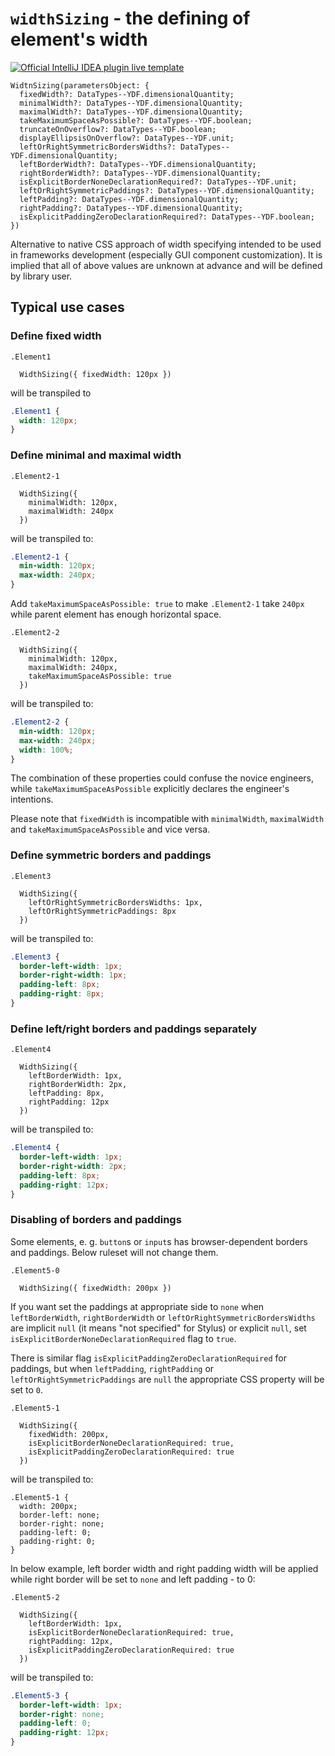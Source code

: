 # `widthSizing` - the defining of element's width 

[![Official IntelliJ IDEA plugin live template](https://img.shields.io/badge/IntelliJ_IDEA_Live_Template-ws-blue.svg?style=flat)](https://plugins.jetbrains.com/plugin/17677-yamato-daiwa-frontend)

```
WidtnSizing(parametersObject: {
  fixedWidth?: DataTypes--YDF.dimensionalQuantity;
  minimalWidth?: DataTypes--YDF.dimensionalQuantity;
  maximalWidth?: DataTypes--YDF.dimensionalQuantity;
  takeMaximumSpaceAsPossible?: DataTypes--YDF.boolean;
  truncateOnOverflow?: DataTypes--YDF.boolean;
  displayEllipsisOnOverflow?: DataTypes--YDF.unit;
  leftOrRightSymmetricBordersWidths?: DataTypes--YDF.dimensionalQuantity;
  leftBorderWidth?: DataTypes--YDF.dimensionalQuantity;
  rightBorderWidth?: DataTypes--YDF.dimensionalQuantity;
  isExplicitBorderNoneDeclarationRequired?: DataTypes--YDF.unit;
  leftOrRightSymmetricPaddings?: DataTypes--YDF.dimensionalQuantity;
  leftPadding?: DataTypes--YDF.dimensionalQuantity;
  rightPadding?: DataTypes--YDF.dimensionalQuantity;
  isExplicitPaddingZeroDeclarationRequired?: DataTypes--YDF.boolean;
})
```

Alternative to native CSS approach of width specifying intended to be used in frameworks development 
(especially GUI component customization).
It is implied that all of above values are unknown at advance and will be defined by library user.


## Typical use cases

### Define fixed width

```stylus
.Element1

  WidthSizing({ fixedWidth: 120px })
```

will be transpiled to

```css
.Element1 {
  width: 120px;
}
```


### Define minimal and maximal width

```stylus
.Element2-1

  WidthSizing({
    minimalWidth: 120px,
    maximalWidth: 240px
  })
```

will be transpiled to:

```css
.Element2-1 {
  min-width: 120px;
  max-width: 240px;
}
```

Add `takeMaximumSpaceAsPossible: true` to make `.Element2-1` take `240px` while parent element has enough horizontal space.

```stylus
.Element2-2

  WidthSizing({
    minimalWidth: 120px,
    maximalWidth: 240px,
    takeMaximumSpaceAsPossible: true
  })
```

will be transpiled to:

```css
.Element2-2 {
  min-width: 120px;
  max-width: 240px;
  width: 100%;
}
```

The combination of these properties could confuse the novice engineers, while `takeMaximumSpaceAsPossible` explicitly
declares the engineer's intentions.

Please note that `fixedWidth` is incompatible with `minimalWidth`, `maximalWidth` and `takeMaximumSpaceAsPossible` and vice versa.


### Define symmetric borders and paddings

```stylus
.Element3

  WidthSizing({
    leftOrRightSymmetricBordersWidths: 1px,
    leftOrRightSymmetricPaddings: 8px
  })
```

will be transpiled to:

```css
.Element3 {
  border-left-width: 1px;
  border-right-width: 1px;
  padding-left: 8px;
  padding-right: 8px;
}
```


### Define left/right borders and paddings separately

```stylus
.Element4

  WidthSizing({
    leftBorderWidth: 1px,
    rightBorderWidth: 2px,
    leftPadding: 8px,
    rightPadding: 12px
  })
```

will be transpiled to:

```css
.Element4 {
  border-left-width: 1px;
  border-right-width: 2px;
  padding-left: 8px;
  padding-right: 12px;
}
```


### Disabling of borders and paddings

Some elements, e. g. `button`s or `input`s has browser-dependent borders and paddings.
Below ruleset will not change them.

```stylus
.Element5-0
  
  WidthSizing({ fixedWidth: 200px })
```

If you want set the paddings at appropriate side to `none` when `leftBorderWidth`, `rightBorderWidth` or 
`leftOrRightSymmetricBordersWidths` are implicit `null` (it means "not specified" for Stylus) or explicit `null`,
set `isExplicitBorderNoneDeclarationRequired` flag to `true`.

There is similar flag `isExplicitPaddingZeroDeclarationRequired` for paddings, but when `leftPadding`, `rightPadding`
or `leftOrRightSymmetricPaddings` are `null` the appropriate CSS property will be set to `0`.

```stylus
.Element5-1

  WidthSizing({
    fixedWidth: 200px,
    isExplicitBorderNoneDeclarationRequired: true,
    isExplicitPaddingZeroDeclarationRequired: true
  })
```

will be transpiled to:

```stylus
.Element5-1 {
  width: 200px;
  border-left: none;
  border-right: none;
  padding-left: 0;
  padding-right: 0;
}
```

In below example, left border width and right padding width will be applied while right border will be set to `none` 
and left padding - to 0:

```stylus
.Element5-2

  WidthSizing({
    leftBorderWidth: 1px,
    isExplicitBorderNoneDeclarationRequired: true,
    rightPadding: 12px,
    isExplicitPaddingZeroDeclarationRequired: true
  })
```

will be transpiled to:

```css
.Element5-3 {
  border-left-width: 1px;
  border-right: none;
  padding-left: 0;
  padding-right: 12px;
}
```
